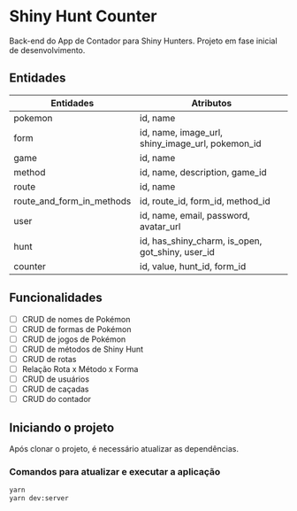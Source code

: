 # Shiny Hunt Counter

Back-end do App de Contador para Shiny Hunters. Projeto em fase inicial de desenvolvimento.

## Entidades

| Entidades | Atributos |
| ----------- | ----------- |
| pokemon | id, name |
| form | id, name, image_url, shiny_image_url, pokemon_id |
| game | id, name |
| method | id, name, description, game_id |
| route | id, name |
| route_and_form_in_methods | id, route_id, form_id, method_id |
| user | id, name, email, password, avatar_url |
| hunt | id, has_shiny_charm, is_open, got_shiny, user_id |
| counter | id, value, hunt_id, form_id |


## Funcionalidades

- [ ] CRUD de nomes de Pokémon
- [ ] CRUD de formas de Pokémon
- [ ] CRUD de jogos de Pokémon
- [ ] CRUD de métodos de Shiny Hunt
- [ ] CRUD de rotas
- [ ] Relação Rota x Método x Forma
- [ ] CRUD de usuários
- [ ] CRUD de caçadas
- [ ] CRUD do contador

## Iniciando o projeto

Após clonar o projeto, é necessário atualizar as dependências.

### Comandos para atualizar e executar a aplicação

```bash
yarn
yarn dev:server
```